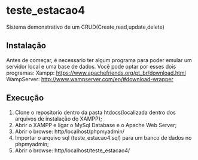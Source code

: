 # teste_estacao4

Sistema demonstrativo de um CRUD(Create,read,update,delete)

## Instalação

Antes de começar, é necessario ter algum programa para 
poder emular um servidor local e uma base de dados.
Você pode optar por esses dois programas:
Xampp: https://www.apachefriends.org/pt_br/download.html
WampServer: http://www.wampserver.com/en/#download-wrapper

## Execução

1. Clone o repositorio dentro da pasta htdocs(localizada dentro dos arquivos de instalação do XAMPP);
2. Abrir o XAMPP e ligar o MySql Database e o Apache Web Server;
3. Abrir o browse: http/localhost/phpmyadmin/
4. Importar o arquivo sql (teste_estacao4.sql) para um banco de dados no phpmyadmin;
5. Abrir o browse: http/localhost/teste_estacao4/
 
